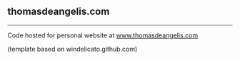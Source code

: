 thomasdeangelis.com 
------------------------
------------------------

Code hosted for personal website at www.thomasdeangelis.com

(template based on windelicato.github.com)

